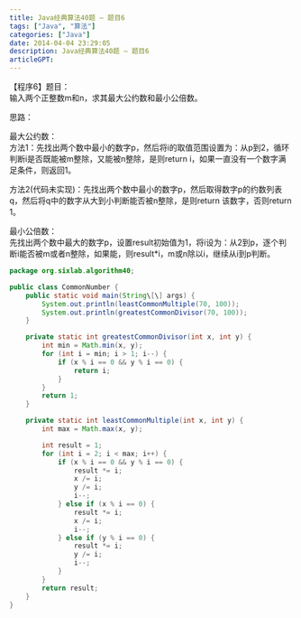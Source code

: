 ```yaml
---
title: Java经典算法40题 – 题目6
tags: ["Java", "算法"]
categories: ["Java"]
date: 2014-04-04 23:29:05
description: Java经典算法40题 – 题目6
articleGPT: 
---
```


【程序6】题目：  
输入两个正整数m和n，求其最大公约数和最小公倍数。  
  
思路：

最大公约数：  
方法1：先找出两个数中最小的数字p，然后将i的取值范围设置为：从p到2，循环判断i是否既能被m整除，又能被n整除，是则return
i，如果一直没有一个数字满足条件，则返回1。

方法2(代码未实现)：先找出两个数中最小的数字p，然后取得数字p的约数列表q，然后将q中的数字从大到小判断能否被n整除，是则return
该数字，否则return 1。

最小公倍数：  
先找出两个数中最大的数字p，设置result初始值为1，将i设为：从2到p，逐个判断i能否被m或者n整除，如果能，则result*i，m或n除以i，继续从i到p判断。

```Java
package org.sixlab.algorithm40;

public class CommonNumber {
    public static void main(String\[\] args) {
        System.out.println(leastCommonMultiple(70, 100));
        System.out.println(greatestCommonDivisor(70, 100));
    }

    private static int greatestCommonDivisor(int x, int y) {
        int min = Math.min(x, y);
        for (int i = min; i > 1; i--) {
            if (x % i == 0 && y % i == 0) {
                return i;
            }
        }
        return 1;
    }

    private static int leastCommonMultiple(int x, int y) {
        int max = Math.max(x, y);

        int result = 1;
        for (int i = 2; i < max; i++) {
            if (x % i == 0 && y % i == 0) {
                result *= i;
                x /= i;
                y /= i;
                i--;
            } else if (x % i == 0) {
                result *= i;
                x /= i;
                i--;
            } else if (y % i == 0) {
                result *= i;
                y /= i;
                i--;
            }
        }
        return result;
    }
}
```
